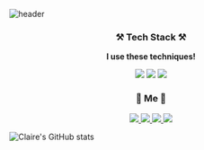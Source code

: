 ![header](https://capsule-render.vercel.app/api?type=Slice&color=D9B9FC&height=300&section=header&text=Claire&fontSize=90&textcolor=)

<h3 align="center">⚒️ Tech Stack ⚒️</h3>
<p align="center"><b>I use these techniques!</b></p>
<p align="center">
    <img src="https://img.shields.io/badge/Java-palegoldenrod?style=flat-square&logo=Java&logoColor=red"/>
    <img src="https://img.shields.io/badge/Spring-white?style=flat-square&logo=Spring&logoColor=white&color=6DB33F"/>
    <img src="https://img.shields.io/badge/Python-blue?style=flat-square&logo=Python&logoColor=white"/>
</p>
<h3 align="center">📮 Me 📮</h3>
<p align="center">
    <a href="mailto:jungclaire9405@gmail.com">
        <img src="https://img.shields.io/badge/Gmail-d14836?style=flat-square&logo=Gmail&logoColor=white&link=mailto:jungclaire9405@gmail.com">
    <a href="https://www.facebook.com/seunghee.jung.claire/">
        <img src="https://img.shields.io/badge/facebook-1877f2?style=flat-square&logo=facebook&logoColor=white&link=https://www.facebook.com/seunghee.jung.claire">
    <a href="https://www.linkedin.com/in/seunghee-jung-claire/">
        <img src="https://img.shields.io/badge/-LinkedIn-blue?style=flat-square&logo=Linkedin&logoColor=white&link=https://www.linkedin.com/in/seunghee-jung-claire/">
    <a href="https://velog.io/@jungclaire/">
        <img src="http://img.shields.io/badge/-Tech%20blog-black?style=flat-square&logo=github&link=https://velog.io/@jungclaire">
    </a>
</p>

![Claire's GitHub stats](https://github-readme-stats.vercel.app/api?username=jungclaire)
